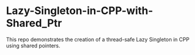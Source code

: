 # Lazy-Singleton-in-CPP-with-Shared_Ptr
This repo demonstrates the creation of a thread-safe Lazy Singleton in CPP using shared pointers.
